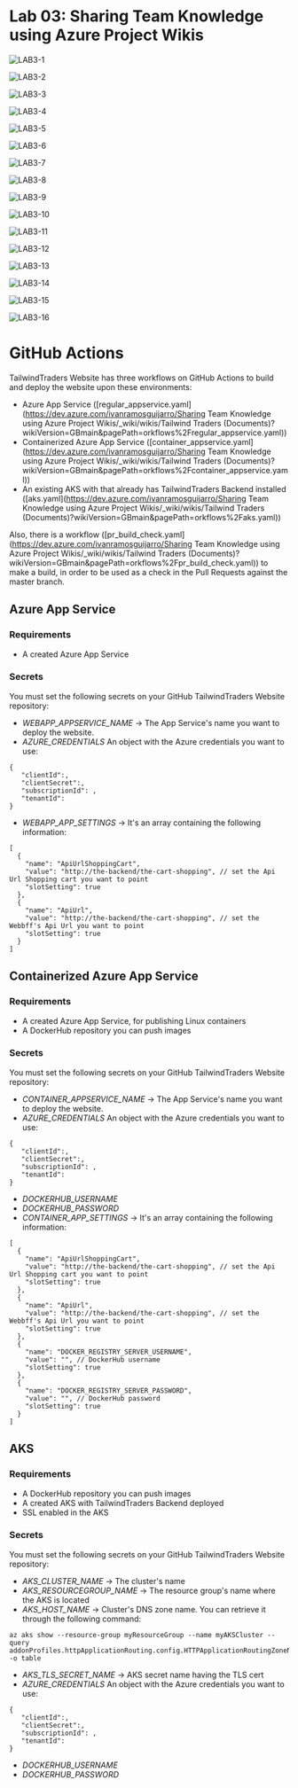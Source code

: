 # Lab 03: Sharing Team Knowledge using Azure Project Wikis

![LAB3-1](LAB3-1.jpg)



![LAB3-2](LAB3-2.jpg)

![LAB3-3](LAB3-3.jpg)

![LAB3-4](LAB3-4.jpg)

![LAB3-5](LAB3-5.jpg)

![LAB3-6](LAB3-6.jpg)

![LAB3-7](LAB3-7.jpg)

![LAB3-8](LAB3-8.jpg)

![LAB3-9](LAB3-9.jpg)

![LAB3-10](LAB3-10.jpg)

![LAB3-11](LAB3-11.jpg)

![LAB3-12](LAB3-12.jpg) 	

![LAB3-13](LAB3-13.jpg)

![LAB3-14](LAB3-14.jpg)

![LAB3-15](LAB3-15.jpg)

![LAB3-16](LAB3-16.jpg)







# GitHub Actions

TailwindTraders Website has three workflows on GitHub Actions to build and deploy the website upon these environments:

- Azure App Service ([regular_appservice.yaml](https://dev.azure.com/ivanramosguijarro/Sharing Team Knowledge using Azure Project Wikis/_wiki/wikis/Tailwind Traders (Documents)?wikiVersion=GBmain&pagePath=orkflows%2Fregular_appservice.yaml))
- Containerized Azure App Service ([container_appservice.yaml](https://dev.azure.com/ivanramosguijarro/Sharing Team Knowledge using Azure Project Wikis/_wiki/wikis/Tailwind Traders (Documents)?wikiVersion=GBmain&pagePath=orkflows%2Fcontainer_appservice.yaml))
- An existing AKS with that already has TailwindTraders Backend installed ([aks.yaml](https://dev.azure.com/ivanramosguijarro/Sharing Team Knowledge using Azure Project Wikis/_wiki/wikis/Tailwind Traders (Documents)?wikiVersion=GBmain&pagePath=orkflows%2Faks.yaml))

Also, there is a workflow ([pr_build_check.yaml](https://dev.azure.com/ivanramosguijarro/Sharing Team Knowledge using Azure Project Wikis/_wiki/wikis/Tailwind Traders (Documents)?wikiVersion=GBmain&pagePath=orkflows%2Fpr_build_check.yaml)) to make a build, in order to be used as a check in the Pull Requests against the master branch.

## Azure App Service

### Requirements

- A created Azure App Service

### Secrets

You must set the following secrets on your GitHub TailwindTraders Website repository:

- *WEBAPP_APPSERVICE_NAME* -> The App Service's name you want to deploy the website.
- *AZURE_CREDENTIALS* An object with the Azure credentials you want to use:

```
{
   "clientId":,
   "clientSecret":,
   "subscriptionId": ,
   "tenantId":
}
```

- *WEBAPP_APP_SETTINGS* -> It's an array containing the following information:

```
[
  {
    "name": "ApiUrlShoppingCart",
    "value": "http://the-backend/the-cart-shopping", // set the Api Url Shopping cart you want to point
    "slotSetting": true
  },
  {
    "name": "ApiUrl",
    "value": "http://the-backend/the-cart-shopping", // set the Webbff's Api Url you want to point
    "slotSetting": true
  }
]
```

## Containerized Azure App Service

### Requirements

- A created Azure App Service, for publishing Linux containers
- A DockerHub repository you can push images

### Secrets

You must set the following secrets on your GitHub TailwindTraders Website repository:

- *CONTAINER_APPSERVICE_NAME* -> The App Service's name you want to deploy the website.
- *AZURE_CREDENTIALS* An object with the Azure credentials you want to use:

```
{
   "clientId":,
   "clientSecret":,
   "subscriptionId": ,
   "tenantId":
}
```

- *DOCKERHUB_USERNAME*
- *DOCKERHUB_PASSWORD*
- *CONTAINER_APP_SETTINGS* -> It's an array containing the following information:

```
[
  {
    "name": "ApiUrlShoppingCart",
    "value": "http://the-backend/the-cart-shopping", // set the Api Url Shopping cart you want to point
    "slotSetting": true
  },
  {
    "name": "ApiUrl",
    "value": "http://the-backend/the-cart-shopping", // set the Webbff's Api Url you want to point
    "slotSetting": true
  },
  {
    "name": "DOCKER_REGISTRY_SERVER_USERNAME",
    "value": "", // DockerHub username
    "slotSetting": true
  },
  {
    "name": "DOCKER_REGISTRY_SERVER_PASSWORD",
    "value": "", // DockerHub password
    "slotSetting": true
  }
]
```

## AKS

### Requirements

- A DockerHub repository you can push images
- A created AKS with TailwindTraders Backend deployed
- SSL enabled in the AKS

### Secrets

You must set the following secrets on your GitHub TailwindTraders Website repository:

- *AKS_CLUSTER_NAME* -> The cluster's name
- *AKS_RESOURCEGROUP_NAME* -> The resource group's name where the AKS is located
- *AKS_HOST_NAME* -> Cluster's DNS zone name. You can retrieve it through the following command:

```
az aks show --resource-group myResourceGroup --name myAKSCluster --query addonProfiles.httpApplicationRouting.config.HTTPApplicationRoutingZoneName -o table
```

- *AKS_TLS_SECRET_NAME* -> AKS secret name having the TLS cert
- *AZURE_CREDENTIALS* An object with the Azure credentials you want to use:

```
{
   "clientId":,
   "clientSecret":,
   "subscriptionId": ,
   "tenantId":
}
```

- *DOCKERHUB_USERNAME*
- *DOCKERHUB_PASSWORD*


